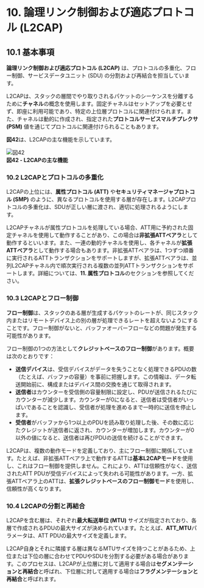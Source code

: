 # 10. 論理リンク制御および適応プロトコル (L2CAP)

## 10.1 基本事項
**論理リンク制御および適応プロトコル (L2CAP)** は、プロトコルの多重化、フロー制御、サービスデータユニット (SDU) の分割および再結合を担当しています。

L2CAPは、スタックの層間でやり取りされるパケットのシーケンスを分離するために**チャネル**の概念を使用します。固定チャネルはセットアップを必要とせず、即座に利用可能であり、特定の上位層プロトコルに関連付けられます。また、チャネルは動的に作成され、指定された**プロトコルサービスマルチプレクサ (PSM)** 値を通じてプロトコルに関連付けられることもあります。

**図42**は、L2CAPの主な機能を示しています。

![図42](./images/図42.png)  
**図42 - L2CAPの主な機能**

### 10.2 L2CAPとプロトコルの多重化
L2CAPの上位には、**属性プロトコル (ATT)** や**セキュリティマネージャプロトコル (SMP)** のように、異なるプロトコルを使用する層が存在します。L2CAPプロトコルの多重化は、SDUが正しい層に渡され、適切に処理されるようにします。

L2CAPチャネルが属性プロトコルを処理している場合、ATT用に予約された固定チャネルを使用して動作することがあり、この場合は**非拡張ATTベアラ**として動作するといいます。また、一連の動的チャネルを使用し、各チャネルが**拡張ATTベアラ**として動作する場合もあります。非拡張ATTベアラは、1つずつ順番に実行されるATTトランザクションをサポートしますが、拡張ATTベアラは、並列L2CAPチャネル内で順次実行される複数の並列ATTトランザクションをサポートします。詳細については、**11. 属性プロトコル**のセクションを参照してください。

### 10.3 L2CAPとフロー制御
**フロー制御**は、スタックのある層が生成するパケットのレートが、同じスタック内またはリモートデバイス上の別の層が処理できるレートを超えないようにすることです。フロー制御がないと、バッファオーバーフローなどの問題が発生する可能性があります。

フロー制御の1つの方法として**クレジットベースのフロー制御**があります。概要は次のとおりです：
- **送信デバイス**は、受信デバイスがデータを失うことなく処理できるPDUの数（たとえば、バッファの容量）を事前に把握します。この情報は、データ転送開始前に、構成またはデバイス間の交換を通じて取得されます。
- **送信者**はカウンターを受信側の容量制限に設定し、PDUが送信されるたびにカウンターが減少します。カウンターが0になると、送信者は受信者がいっぱいであることを認識し、受信者が処理を進めるまで一時的に送信を停止します。
- **受信者**がバッファから1つ以上のPDUを読み取り処理した後、その数に応じたクレジットが送信者に返され、カウンターが増加します。カウンターが0以外の値になると、送信者は再びPDUの送信を続けることができます。

L2CAPは、複数の動作モードを定義しており、主にフロー制御に関係しています。たとえば、非拡張ATTベアラ上で動作するATTは**基本L2CAPモード**を使用し、これはフロー制御を提供しません。これにより、ATTは信頼性がなく、送信されたATT PDUが受信デバイスによって失われる可能性があります。一方、拡張ATTベアラ上のATTは、**拡張クレジットベースのフロー制御モード**を使用し、信頼性が高くなります。

### 10.4 L2CAPの分割と再結合
L2CAPを含む層は、それぞれ**最大転送単位 (MTU)** サイズが指定されており、各層で作成されるPDUの最大サイズが決められています。たとえば、**ATT_MTU**パラメータは、ATT PDUの最大サイズを定義します。

L2CAP自身とそれに隣接する層は異なるMTUサイズを持つことがあるため、上位または下位の層に合わせてPDUやSDUを分割する必要がある場合があります。このプロセスは、L2CAPが上位層に対して適用する場合は**セグメンテーションと再結合**と呼ばれ、下位層に対して適用する場合は**フラグメンテーションと再結合**と呼ばれます。
